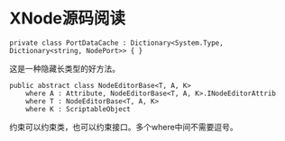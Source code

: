 # XNode源码阅读

```
private class PortDataCache : Dictionary<System.Type, Dictionary<string, NodePort>> { }
```

这是一种隐藏长类型的好方法。

```
public abstract class NodeEditorBase<T, A, K> 
	where A : Attribute, NodeEditorBase<T, A, K>.INodeEditorAttrib
	where T : NodeEditorBase<T, A, K> 
	where K : ScriptableObject 
```

约束可以约束类，也可以约束接口。多个where中间不需要逗号。
